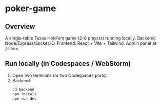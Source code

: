 # poker-game
## Overview
A single-table Texas Hold'em game (2–8 players) running locally. Backend: Node/Express/Socket.IO. Frontend: React + Vite + Tailwind. Admin panel at `/admin`.

## Run locally (in Codespaces / WebStorm)
1. Open two terminals (or two Codespaces ports).
2. Backend:
   ```bash
   cd backend
   npm install
   npm run dev

